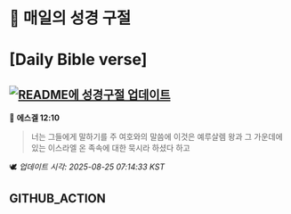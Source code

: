 # 🙏 매일의 성경 구절
# [Daily Bible verse]
## [![README에 성경구절 업데이트](https://github.com/DONGSUKA/first_test/actions/workflows/update-readme-bible.yml/badge.svg)](https://github.com/DONGSUKA/first_test/actions/workflows/update-readme-bible.yml)
<!-- START_BIBLE_VERSE -->
📖 **에스겔 12:10**
> 너는 그들에게 말하기를 주 여호와의 말씀에 이것은 예루살렘 왕과 그 가운데에 있는 이스라엘 온 족속에 대한 묵시라 하셨다 하고

🕊️ _업데이트 시각: 2025-08-25 07:14:33 KST_
  <!-- END_BIBLE_VERSE -->
## GITHUB_ACTION

